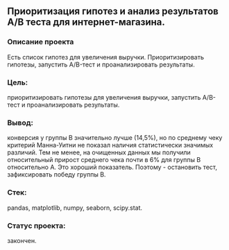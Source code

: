 ## Приоритизация гипотез и анализ результатов А/В теста для интернет-магазина.
### Описание проекта
Есть список гипотез для увеличения выручки. Приоритизировать гипотезы, запустить A/B-тест и проанализировать результаты.

### Цель: 
приоритизировать гипотезы для увеличения выручки, запустить A/B-тест и проанализировать результаты.
### Вывод:  
конверсия у группы В значительно лучше (14,5%), но по среднему чеку критерий Манна-Уитни не показал наличия статистически значимых различий. Тем не менее, на очищенных данных мы получили относительный прирост среднего чека почти в 6% для группы В относительно А. Это хороший показатель. Поэтому - остановить тест, зафиксировать победу группы В.
### Стек: 
pandas, matplotlib, numpy, seaborn, scipy.stat.
### Статус проекта: 
закончен.
